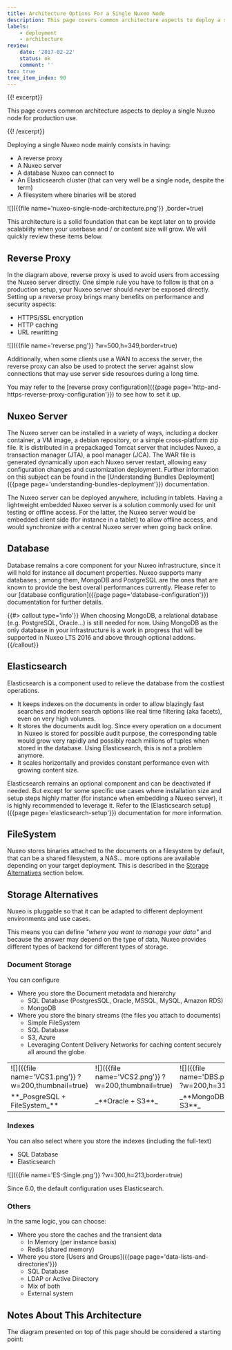 ```yaml
---
title: Architecture Options For a Single Nuxeo Node
description: This page covers common architecture aspects to deploy a single Nuxeo node for production use.
labels:
    - deployment
    - architecture
review:
    date: '2017-02-22'
    status: ok
    comment: ''
toc: true
tree_item_index: 90
---
```


{{! excerpt}}

This page covers common architecture aspects to deploy a single Nuxeo node for production use.

{{! /excerpt}}

Deploying a single Nuxeo node mainly consists in having:
- A reverse proxy
- A Nuxeo server
- A database Nuxeo can connect to
- An Elasticsearch cluster (that can very well be a single node, despite the term)
- A filesystem where binaries will be stored

![]({{file name='nuxeo-single-node-architecture.png'}} ,border=true)

This architecture is a solid foundation that can be kept later on to provide scalability when your userbase and / or content size will grow. We will quickly review these items below.

## Reverse Proxy

In the diagram above, reverse proxy is used to avoid users from accessing the Nuxeo server directly. One simple rule you have to follow is that on a production setup, your Nuxeo server should *never* be exposed directly. Setting up a reverse proxy brings many benefits on performance and security aspects:

- HTTPS/SSL encryption
- HTTP caching
- URL rewritting

![]({{file name='reverse.png'}} ?w=500,h=349,border=true)

Additionally, when some clients use a WAN to access the server, the reverse proxy can also be used to protect the server against slow connections that may use server side resources during a long time. 

You may refer to the [reverse proxy configuration]({{page page='http-and-https-reverse-proxy-configuration'}}) to see how to set it up.

## Nuxeo Server

The Nuxeo server can be installed in a variety of ways, including a docker container, a VM image, a debian repository, or a simple cross-platform zip file. It is distributed in a prepackaged Tomcat server that includes Nuxeo, a transaction manager (JTA), a pool manager (JCA). The WAR file is generated dynamically upon each Nuxeo server restart, allowing easy configuration changes and customization deployment. Further information on this subject can be found in the [Understanding Bundles Deployment]({{page page='understanding-bundles-deployment'}}) documentation.

The Nuxeo server can be deployed anywhere, including in tablets. Having a lightweight embedded Nuxeo server is a solution commonly used for unit testing or offline access. For the latter, the Nuxeo server would be embedded client side (for instance in a tablet) to allow offline access, and would synchronize with a central Nuxeo server when going back online.

## Database

Database remains a core component for your Nuxeo infrastructure, since it will hold for instance all document properties. Nuxeo supports many databases ;  among them, MongoDB and PostgreSQL are the ones that are known to provide the best overall performances currently. Please refer to our [database configuration]({{page page='database-configuration'}}) documentation for further details.

{{#> callout type='info'}}
When choosing MongoDB, a relational database (e.g. PostgreSQL, Oracle...) is still needed for now. Using MongoDB as the only database in your infrastructure is a work in progress that will be supported in Nuxeo LTS 2016 and above through optional addons.
{{/callout}}

## Elasticsearch

Elasticsearch is a component used to relieve the database from the costliest operations. 
- It keeps indexes on the documents in order to allow blazingly fast searches and modern search options like real time filtering (aka facets), even on very high volumes.
- It stores the documents audit log. Since every operation on a document in Nuxeo is stored for possible audit purpose, the corresponding table would grow very rapidly and possibly reach millions of tuples when stored in the database. Using Elasticsearch, this is not a problem anymore.
- It scales horizontally and provides constant performance even with growing content size.

Elasticsearch remains an optional component and can be deactivated if needed. But except for some specific use cases where installation size and setup steps highly matter (for instance when embedding a Nuxeo server), it is highly recommended to leverage it. Refer to the [Elasticsearch setup]({{page page='elasticsearch-setup'}}) documentation for more information.

## FileSystem

Nuxeo stores binaries attached to the documents on a filesystem by default, that can be a shared filesystem, a NAS... more options are available depending on your target deployment. This is described in the [Storage Alternatives](#storage-alternatives) section below.

## Storage Alternatives

Nuxeo is pluggable so that it can be adapted to different deployment environments and use cases.

This means you can define _"where you want to manage your data"_ and because the answer may depend on the type of data, Nuxeo provides different types of backend for different types of storage.

### Document Storage

You can configure

- Where you store the Document metadata and hierarchy
    - SQL Database (PostgresSQL, Oracle, MSSQL, MySQL, Amazon RDS)
    - MongoDB
- Where you store the binary streams (the files you attach to documents)
    - Simple FileSystem
    - SQL Database
    - S3, Azure
    - Leveraging Content Delivery Networks for caching content securely all around the globe.

<div class="table-scroll">
    <table class="hover">
        <tbody>
            <tr>
                <td colspan="1">
                    ![]({{file name='VCS1.png'}} ?w=200,thumbnail=true)
                </td>
                <td colspan="1">
                    ![]({{file name='VCS2.png'}} ?w=200,thumbnail=true)
                </td>
                <td colspan="1">
                    ![]({{file name='DBS.png'}} ?w=200,h=317)
                </td>
            </tr>
            <tr>
                <td colspan="1">
                    **_PosgreSQL + FileSystem_**
                </td>
                <td colspan="1">
                    _**Oracle + S3**_
                </td>
                <td colspan="1">
                    _**MongoDB + S3**_
                </td>
            </tr>
        </tbody>
    </table>
</div>

### Indexes

You can also select where you store the indexes (including the full-text)

- SQL Database
- Elasticsearch

![]({{file name='ES-Single.png'}} ?w=300,h=213,border=true)

Since 6.0, the default configuration uses Elasticsearch.

### Others

In the same logic, you can choose:
- Where you store the caches and the transient data
    - In Memory (per instance basis)
    - Redis (shared memory)
- Where you store [Users and Groups]({{page page='data-lists-and-directories'}})
    - SQL Database
    - LDAP or Active Directory
    - Mix of both
    - External system

## Notes About This Architecture

The diagram presented on top of this page should be considered a starting point: 
